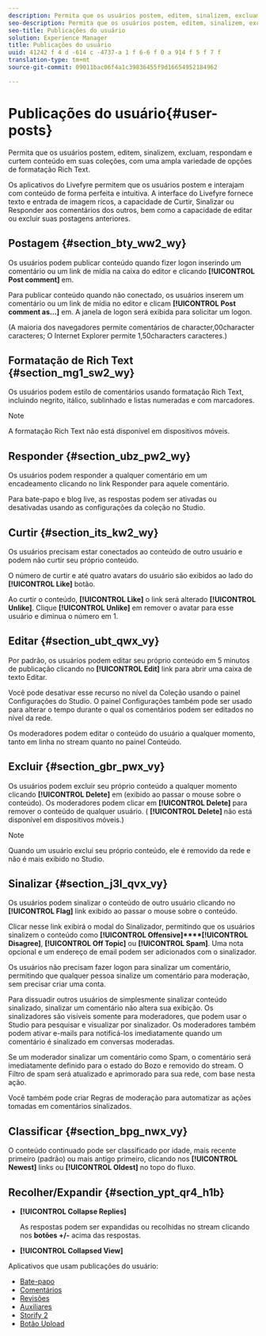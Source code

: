 ```yaml
---
description: Permita que os usuários postem, editem, sinalizem, excluam, respondam e curtem conteúdo em suas coleções, com uma ampla variedade de opções de formatação Rich Text.
seo-description: Permita que os usuários postem, editem, sinalizem, excluam, respondam e curtem conteúdo em suas coleções, com uma ampla variedade de opções de formatação Rich Text.
seo-title: Publicações do usuário
solution: Experience Manager
title: Publicações do usuário
uuid: 41242 f 4 d -614 c -4737-a 1 f 6-6 f 0 a 914 f 5 f 7 f
translation-type: tm+mt
source-git-commit: 09011bac06f4a1c39836455f9d16654952184962

---
```



# Publicações do usuário{#user-posts}

Permita que os usuários postem, editem, sinalizem, excluam, respondam e curtem conteúdo em suas coleções, com uma ampla variedade de opções de formatação Rich Text.

Os aplicativos do Livefyre permitem que os usuários postem e interajam com conteúdo de forma perfeita e intuitiva. A interface do Livefyre fornece texto e entrada de imagem ricos, a capacidade de Curtir, Sinalizar ou Responder aos comentários dos outros, bem como a capacidade de editar ou excluir suas postagens anteriores.

## Postagem {#section_bty_ww2_wy}

Os usuários podem publicar conteúdo quando fizer logon inserindo um comentário ou um link de mídia na caixa do editor e clicando **[!UICONTROL Post comment]** em.

Para publicar conteúdo quando não conectado, os usuários inserem um comentário ou um link de mídia no editor e clicam **[!UICONTROL Post comment as…]** em. A janela de logon será exibida para solicitar um logon.

(A maioria dos navegadores permite comentários de character,00character caracteres; O Internet Explorer permite 1,50characters caracteres.)

## Formatação de Rich Text {#section_mg1_sw2_wy}

Os usuários podem estilo de comentários usando formatação Rich Text, incluindo negrito, itálico, sublinhado e listas numeradas e com marcadores.

>[!NOTE]
>
>A formatação Rich Text não está disponível em dispositivos móveis.

## Responder {#section_ubz_pw2_wy}

Os usuários podem responder a qualquer comentário em um encadeamento clicando no link Responder para aquele comentário.

Para bate-papo e blog live, as respostas podem ser ativadas ou desativadas usando as configurações da coleção no Studio.

## Curtir {#section_its_kw2_wy}

Os usuários precisam estar conectados ao conteúdo de outro usuário e podem não curtir seu próprio conteúdo.

O número de curtir e até quatro avatars do usuário são exibidos ao lado do **[!UICONTROL Like]** botão.

Ao curtir o conteúdo, **[!UICONTROL Like]** o link será alterado **[!UICONTROL Unlike]**. Clique **[!UICONTROL Unlike]** em remover o avatar para esse usuário e diminua o número em 1.

## Editar {#section_ubt_qwx_vy}

Por padrão, os usuários podem editar seu próprio conteúdo em 5 minutos de publicação clicando no **[!UICONTROL Edit]** link para abrir uma caixa de texto Editar.

Você pode desativar esse recurso no nível da Coleção usando o painel Configurações do Studio. O painel Configurações também pode ser usado para alterar o tempo durante o qual os comentários podem ser editados no nível da rede.

Os moderadores podem editar o conteúdo do usuário a qualquer momento, tanto em linha no stream quanto no painel Conteúdo.

## Excluir {#section_gbr_pwx_vy}

Os usuários podem excluir seu próprio conteúdo a qualquer momento clicando **[!UICONTROL Delete]** em (exibido ao passar o mouse sobre o conteúdo). Os moderadores podem clicar em **[!UICONTROL Delete]** para remover o conteúdo de qualquer usuário. ( **[!UICONTROL Delete]** não está disponível em dispositivos móveis.)

>[!NOTE]
>
>Quando um usuário exclui seu próprio conteúdo, ele é removido da rede e não é mais exibido no Studio.

## Sinalizar {#section_j3l_qvx_vy}

Os usuários podem sinalizar o conteúdo de outro usuário clicando no **[!UICONTROL Flag]** link exibido ao passar o mouse sobre o conteúdo.

Clicar nesse link exibirá o modal do Sinalizador, permitindo que os usuários sinalizem o conteúdo como **[!UICONTROL Offensive]****[!UICONTROL Disagree]**, **[!UICONTROL Off Topic]** ou **[!UICONTROL Spam]**. Uma nota opcional e um endereço de email podem ser adicionados com o sinalizador.

Os usuários não precisam fazer logon para sinalizar um comentário, permitindo que qualquer pessoa sinalize um comentário para moderação, sem precisar criar uma conta.

Para dissuadir outros usuários de simplesmente sinalizar conteúdo sinalizado, sinalizar um comentário não altera sua exibição. Os sinalizadores são visíveis somente para moderadores, que podem usar o Studio para pesquisar e visualizar por sinalizador. Os moderadores também podem ativar e-mails para notificá-los imediatamente quando um comentário é sinalizado em conversas moderadas.

Se um moderador sinalizar um comentário como Spam, o comentário será imediatamente definido para o estado do Bozo e removido do stream. O Filtro de spam será atualizado e aprimorado para sua rede, com base nesta ação.

Você também pode criar Regras de moderação para automatizar as ações tomadas em comentários sinalizados.

## Classificar {#section_bpg_nwx_vy}

O conteúdo continuado pode ser classificado por idade, mais recente primeiro (padrão) ou mais antigo primeiro, clicando nos **[!UICONTROL Newest]** links ou **[!UICONTROL Oldest]** no topo do fluxo.

## Recolher/Expandir {#section_ypt_qr4_h1b}

* **[!UICONTROL Collapse Replies]**

   As respostas podem ser expandidas ou recolhidas no stream clicando nos **botões +/-** acima das respostas.

* **[!UICONTROL Collapsed View]**



Aplicativos que usam publicações do usuário:

* [Bate-papo](/help/using/c-about-apps/c-chat-app/c-chat-app.md#c_chat_app)
* [Comentários](/help/using/c-about-apps/c-comments/c-comments.md)
* [Revisões](/help/using/c-about-apps/c-reviews-app/c-reviews-app.md#c_reviews_app)
* [Auxiliares](/help/using/c-about-apps/c-sidenotes-app/c-sidenotes-app.md#c_sidenotes_app)
* [Storify 2](/help/using/c-about-apps/c-storify2/c-storify2.md#c_storify2)
* [Botão Upload](/help/using/c-about-apps/c-upload-button-app/c-upload-button-app.md#c_upload_button_app)

